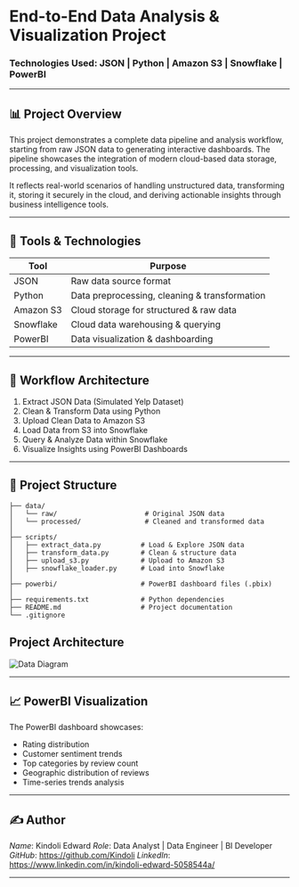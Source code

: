 
# End-to-End Data Analysis & Visualization Project  
### Technologies Used: JSON | Python | Amazon S3 | Snowflake | PowerBI  

---

## 📊 Project Overview  

This project demonstrates a complete data pipeline and analysis workflow, starting from raw JSON data to generating interactive dashboards. The pipeline showcases the integration of modern cloud-based data storage, processing, and visualization tools.

It reflects real-world scenarios of handling unstructured data, transforming it, storing it securely in the cloud, and deriving actionable insights through business intelligence tools.

---

## 🚀 Tools & Technologies  

| Tool        | Purpose                                     |
|-------------|---------------------------------------------|
| JSON        | Raw data source format                     |
| Python      | Data preprocessing, cleaning & transformation |
| Amazon S3   | Cloud storage for structured & raw data   |
| Snowflake   | Cloud data warehousing & querying         |
| PowerBI     | Data visualization & dashboarding         |

---

## 🔄 Workflow Architecture  

1. Extract JSON Data (Simulated Yelp Dataset)
2. Clean & Transform Data using Python
3. Upload Clean Data to Amazon S3
4. Load Data from S3 into Snowflake
5. Query & Analyze Data within Snowflake
6. Visualize Insights using PowerBI Dashboards

---

## 📝 Project Structure  

```
├── data/
│   └── raw/                      # Original JSON data
│   └── processed/                # Cleaned and transformed data
│
├── scripts/
│   ├── extract_data.py          # Load & Explore JSON data
│   ├── transform_data.py        # Clean & structure data
│   ├── upload_s3.py             # Upload to Amazon S3
│   ├── snowflake_loader.py      # Load into Snowflake
│
├── powerbi/                     # PowerBI dashboard files (.pbix)
│
├── requirements.txt             # Python dependencies
├── README.md                    # Project documentation
└── .gitignore
```
## Project Architecture 

![Data Diagram](https://github.com/user-attachments/assets/138e012e-977c-4833-96ed-2fc96f87fa63)

---

## 📈 PowerBI Visualization  

The PowerBI dashboard showcases:

- Rating distribution
- Customer sentiment trends
- Top categories by review count
- Geographic distribution of reviews
- Time-series trends analysis  


---

## ✍️ Author 

*Name*: Kindoli Edward 
*Role*: Data Analyst | Data Engineer | BI Developer  
*GitHub*: https://github.com/Kindoli
*LinkedIn*: https://www.linkedin.com/in/kindoli-edward-5058544a/

---


